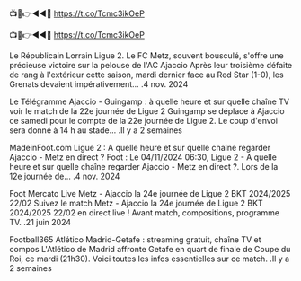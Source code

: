 📺📱👉◄◄🔴 https://t.co/Tcmc3ikOeP

📺📱👉◄◄🔴 https://t.co/Tcmc3ikOeP


Le Républicain Lorrain
Ligue 2. Le FC Metz, souvent bousculé, s'offre une précieuse victoire sur la pelouse de l'AC Ajaccio
Après leur troisième défaite de rang à l'extérieur cette saison, mardi dernier face au Red Star (1-0), les Grenats devaient impérativement...
.4 nov. 2024

Le Télégramme
Ajaccio - Guingamp : à quelle heure et sur quelle chaîne TV voir le match de la 22e journée de Ligue 2
Guingamp se déplace à Ajaccio ce samedi pour le compte de la 22e journée de Ligue 2. Le coup d'envoi sera donné à 14 h au stade...
.Il y a 2 semaines

MadeinFoot.com
Ligue 2 : A quelle heure et sur quelle chaîne regarder Ajaccio - Metz en direct ?
Foot : Le 04/11/2024 06:30, Ligue 2 - A quelle heure et sur quelle chaîne regarder Ajaccio - Metz en direct ?. Lors de la 12e journée de...
.4 nov. 2024

Foot Mercato
Live Metz - Ajaccio la 24e journée de Ligue 2 BKT 2024/2025 22/02
Suivez le match Metz - Ajaccio la 24e journée de Ligue 2 BKT 2024/2025 22/02 en direct live ! Avant match, compositions, programme TV.
.21 juin 2024

Football365
Atlético Madrid-Getafe : streaming gratuit, chaîne TV et compos
L'Atlético de Madrid affronte Getafe en quart de finale de Coupe du Roi, ce mardi (21h30). Voici toutes les infos essentielles sur ce match.
.Il y a 2 semaines
